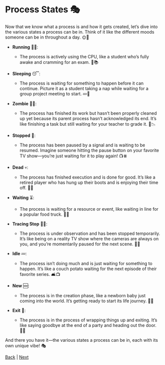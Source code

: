 # Process States 🎭

Now that we know what a process is and how it gets created, let’s dive into the various states a process can be in. Think of it like the different moods someone can be in throughout a day. 🌞🌙

- **Running** 🏃‍♂️:
  - The process is actively using the CPU, like a student who’s fully awake and cramming for an exam. 🧠📚

- **Sleeping** 😴:
  - The process is waiting for something to happen before it can continue. Picture it as a student taking a nap while waiting for a group project meeting to start. 💤📅

- **Zombie** 🧟‍♂️:
  - The process has finished its work but hasn’t been properly cleaned up yet because its parent process hasn’t acknowledged its end. It’s like finishing a task but still waiting for your teacher to grade it. 📝📉

- **Stopped** 🛑:
  - The process has been paused by a signal and is waiting to be resumed. Imagine someone hitting the pause button on your favorite TV show—you’re just waiting for it to play again! 📺⏸️

- **Dead** 💀:
  - The process has finished execution and is done for good. It’s like a retired player who has hung up their boots and is enjoying their time off. 🏅🌴

- **Waiting** ⏳:
  - The process is waiting for a resource or event, like waiting in line for a popular food truck. 🍔⏰

- **Tracing Stop** 🕵️‍♂️:
  - The process is under observation and has been stopped temporarily. It’s like being on a reality TV show where the cameras are always on you, and you’re momentarily paused for the next scene. 🎥🚧

- **Idle** 💤:
  - The process isn’t doing much and is just waiting for something to happen. It’s like a couch potato waiting for the next episode of their favorite series. 🛋️📺

- **New** 🆕:
  - The process is in the creation phase, like a newborn baby just coming into the world. It’s getting ready to start its life journey. 👶✨

- **Exit** 🚪:
  - The process is in the process of wrapping things up and exiting. It’s like saying goodbye at the end of a party and heading out the door. 🎉👋

And there you have it—the various states a process can be in, each with its own unique vibe! 🎭

[Back](2-ProcessCreation.md) | [Next](4-DataStructures.md)
